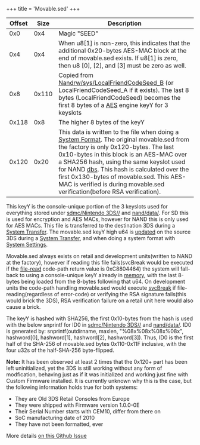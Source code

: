 +++
title = 'Movable.sed'
+++

| Offset | Size  | Description                                                                                                                                                                                                                                                                                                                                                                                                                                                   |
|--------|-------|---------------------------------------------------------------------------------------------------------------------------------------------------------------------------------------------------------------------------------------------------------------------------------------------------------------------------------------------------------------------------------------------------------------------------------------------------------------|
| 0x0    | 0x4   | Magic "SEED"                                                                                                                                                                                                                                                                                                                                                                                                                                                  |
| 0x4    | 0x4   | When u8\[1\] is non-zero, this indicates that the additional 0x20-bytes AES-MAC block at the end of movable.sed exists. If u8\[1\] is zero, then u8 \[0\], \[2\], and \[3\] must be zero as well.                                                                                                                                                                                                                                                             |
| 0x8    | 0x110 | Copied from [Nandrw/sys/LocalFriendCodeSeed_B](Nandrw/sys/LocalFriendCodeSeed_B "wikilink") (or LocalFriendCodeSeed_A if it exists). The last 8 bytes (LocalFriendCodeSeed) becomes the first 8 bytes of a [AES](AES "wikilink") engine keyY for 3 keyslots                                                                                                                                                                                                   |
| 0x118  | 0x8   | The higher 8 bytes of the keyY                                                                                                                                                                                                                                                                                                                                                                                                                                |
| 0x120  | 0x20  | This data is written to the file when doing a [System Format](System_Settings "wikilink"). The original movable.sed from the factory is only 0x120-bytes. The last 0x10-bytes in this block is an AES-MAC over a SHA256 hash, using the same keyslot used for NAND [dbs](Title_Database "wikilink"). This hash is calculated over the first 0x130-bytes of movable.sed. This AES-MAC is verified is during movable.sed verification(before RSA verification). |

This keyY is the console-unique portion of the 3 keyslots used for
everything stored under [sdmc/Nintendo
3DS/<ID0>/<ID1>](SD_Filesystem "wikilink") and
[nand/data/<ID0>](Flash_Filesystem "wikilink"). For SD this is used for
encryption and AES MACs, however for NAND this is only used for AES
MACs. This file is transferred to the destination 3DS during a [System
Transfer](System_Transfer "wikilink"). The movable.sed keyY high u64 is
[updated](FS:InitializeCtrFileSystem "wikilink") on the source 3DS
during a [System Transfer](System_Transfer "wikilink"), and when doing a
system format with [System Settings](System_Settings "wikilink").

Movable.sed always exists on retail and development units(written to
NAND at the factory), however if reading this file fails(svcBreak would
be executed if the [file-read](Filesystem_services_PXI "wikilink")
code-path return value is 0xC8804464) the system will fall-back to using
a console-unique keyY already in
[memory](PSPXI:GetLocalFriendCodeSeed "wikilink"), with the last 8-bytes
being loaded from the 8-bytes following that u64. On development units
the code-path handling movable.sed would execute
[svcBreak](SVC "wikilink") if file-reading(regardless of error-code) or
verifying the RSA signature fails(this would brick the 3DS), RSA
verification failure on a retail unit here would also cause a brick.

The keyY is hashed with SHA256, the first 0x10-bytes from the hash is
used with the below snprintf for ID0 in [sdmc/Nintendo
3DS/<ID0>/<ID1>](SD_Filesystem "wikilink") and
[nand/data/<ID0>](Flash_Filesystem "wikilink"). ID0 is generated by:
snprintf(outdirname, maxlen, "%08x%08x%08x%08x", hashword\[0\],
hashword\[1\], hashword\[2\], hashword\[3\]). Thus, ID0 is the first
half of the SHA-256 of movable.sed bytes 0x110-0x11F inclusive, with the
four u32s of the half-SHA-256 byte-flipped.

**Note:** It has been observed at least 2 times that the 0x120+ part has
been left uninitialized, yet the 3DS is still working without any form
of modfication, behaving just as if it was initialized and working just
fine with Custom Firmware installed. It is currently unknown why this is
the case, but the following information holds true for both systems:

- They are Old 3DS Retail Consoles from Europe
- They were shipped with Firmware version 1.0.0-0E
- Their Serial Number starts with CEM10, differ from there on
- SoC manufacturing date of 2010
- They have not been formatted, ever

More details [on this Github
Issue](https://github.com/d0k3/GodMode9/issues/318)
